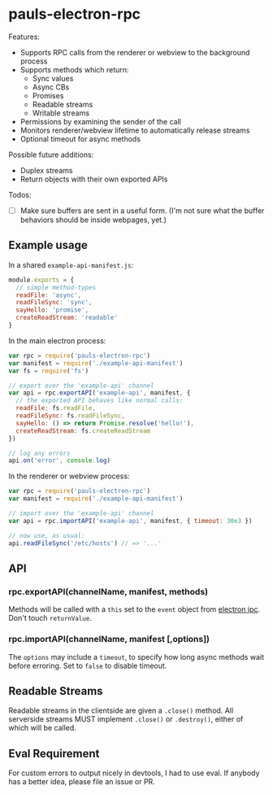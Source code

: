 # pauls-electron-rpc

Features:

 - Supports RPC calls from the renderer or webview to the background process
 - Supports methods which return:
   - Sync values
   - Async CBs
   - Promises
   - Readable streams
   - Writable streams
 - Permissions by examining the sender of the call
 - Monitors renderer/webview lifetime to automatically release streams
 - Optional timeout for async methods

Possible future additions:

 - Duplex streams
 - Return objects with their own exported APIs

Todos:

 - [ ] Make sure buffers are sent in a useful form. (I'm not sure what the buffer behaviors should be inside webpages, yet.)

## Example usage

In a shared `example-api-manifest.js`:

```js
module.exports = {
  // simple method-types
  readFile: 'async',
  readFileSync: 'sync',
  sayHello: 'promise',
  createReadStream: 'readable'
}
```

In the main electron process:

```js
var rpc = require('pauls-electron-rpc')
var manifest = require('./example-api-manifest')
var fs = require('fs')

// export over the 'example-api' channel
var api = rpc.exportAPI('example-api', manifest, {
  // the exported API behaves like normal calls:
  readFile: fs.readFile,
  readFileSync: fs.readFileSync,
  sayHello: () => return Promise.resolve('hello!'),
  createReadStream: fs.createReadStream
})

// log any errors
api.on('error', console.log)
```

In the renderer or webview process:

```js
var rpc = require('pauls-electron-rpc')
var manifest = require('./example-api-manifest')

// import over the 'example-api' channel
var api = rpc.importAPI('example-api', manifest, { timeout: 30e3 })

// now use, as usual:
api.readFileSync('/etc/hosts') // => '...'
```

## API

### rpc.exportAPI(channelName, manifest, methods)

Methods will be called with a `this` set to the `event` object from [electron ipc](http://electron.atom.io/docs/api/ipc-main/#event-object).
Don't touch `returnValue`.

### rpc.importAPI(channelName, manifest [,options])

The `options` may include a `timeout`, to specify how long async methods wait before erroring.
Set to `false` to disable timeout.

## Readable Streams

Readable streams in the clientside are given a `.close()` method.
All serverside streams MUST implement `.close()` or `.destroy()`, either of which will be called.

## Eval Requirement

For custom errors to output nicely in devtools, I had to use eval.
If anybody has a better idea, please file an issue or PR.